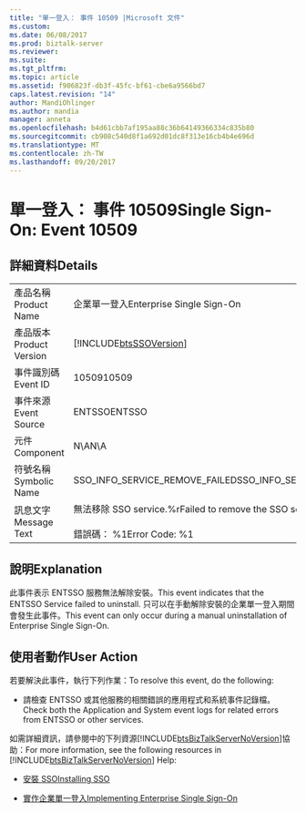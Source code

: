 ```yaml
---
title: "單一登入： 事件 10509 |Microsoft 文件"
ms.custom: 
ms.date: 06/08/2017
ms.prod: biztalk-server
ms.reviewer: 
ms.suite: 
ms.tgt_pltfrm: 
ms.topic: article
ms.assetid: f906823f-db3f-45fc-bf61-cbe6a9566bd7
caps.latest.revision: "14"
author: MandiOhlinger
ms.author: mandia
manager: anneta
ms.openlocfilehash: b4d61cbb7af195aa88c36b64149366334c835b80
ms.sourcegitcommit: cb908c540d8f1a692d01dc8f313e16cb4b4e696d
ms.translationtype: MT
ms.contentlocale: zh-TW
ms.lasthandoff: 09/20/2017
---
```

# <a name="single-sign-on-event-10509"></a><span data-ttu-id="dff7c-102">單一登入： 事件 10509</span><span class="sxs-lookup"><span data-stu-id="dff7c-102">Single Sign-On: Event 10509</span></span>
## <a name="details"></a><span data-ttu-id="dff7c-103">詳細資料</span><span class="sxs-lookup"><span data-stu-id="dff7c-103">Details</span></span>  
  
|||  
|-|-|  
|<span data-ttu-id="dff7c-104">產品名稱</span><span class="sxs-lookup"><span data-stu-id="dff7c-104">Product Name</span></span>|<span data-ttu-id="dff7c-105">企業單一登入</span><span class="sxs-lookup"><span data-stu-id="dff7c-105">Enterprise Single Sign-On</span></span>|  
|<span data-ttu-id="dff7c-106">產品版本</span><span class="sxs-lookup"><span data-stu-id="dff7c-106">Product Version</span></span>|[!INCLUDE[btsSSOVersion](../includes/btsssoversion-md.md)]|  
|<span data-ttu-id="dff7c-107">事件識別碼</span><span class="sxs-lookup"><span data-stu-id="dff7c-107">Event ID</span></span>|<span data-ttu-id="dff7c-108">10509</span><span class="sxs-lookup"><span data-stu-id="dff7c-108">10509</span></span>|  
|<span data-ttu-id="dff7c-109">事件來源</span><span class="sxs-lookup"><span data-stu-id="dff7c-109">Event Source</span></span>|<span data-ttu-id="dff7c-110">ENTSSO</span><span class="sxs-lookup"><span data-stu-id="dff7c-110">ENTSSO</span></span>|  
|<span data-ttu-id="dff7c-111">元件</span><span class="sxs-lookup"><span data-stu-id="dff7c-111">Component</span></span>|<span data-ttu-id="dff7c-112">N\A</span><span class="sxs-lookup"><span data-stu-id="dff7c-112">N\A</span></span>|  
|<span data-ttu-id="dff7c-113">符號名稱</span><span class="sxs-lookup"><span data-stu-id="dff7c-113">Symbolic Name</span></span>|<span data-ttu-id="dff7c-114">SSO_INFO_SERVICE_REMOVE_FAILED</span><span class="sxs-lookup"><span data-stu-id="dff7c-114">SSO_INFO_SERVICE_REMOVE_FAILED</span></span>|  
|<span data-ttu-id="dff7c-115">訊息文字</span><span class="sxs-lookup"><span data-stu-id="dff7c-115">Message Text</span></span>|<span data-ttu-id="dff7c-116">無法移除 SSO service.%r</span><span class="sxs-lookup"><span data-stu-id="dff7c-116">Failed to remove the SSO service.%r</span></span><br /><br /> <span data-ttu-id="dff7c-117">錯誤碼： %1</span><span class="sxs-lookup"><span data-stu-id="dff7c-117">Error Code: %1</span></span>|  
  
## <a name="explanation"></a><span data-ttu-id="dff7c-118">說明</span><span class="sxs-lookup"><span data-stu-id="dff7c-118">Explanation</span></span>  
 <span data-ttu-id="dff7c-119">此事件表示 ENTSSO 服務無法解除安裝。</span><span class="sxs-lookup"><span data-stu-id="dff7c-119">This event indicates that the ENTSSO Service failed to uninstall.</span></span> <span data-ttu-id="dff7c-120">只可以在手動解除安裝的企業單一登入期間會發生此事件。</span><span class="sxs-lookup"><span data-stu-id="dff7c-120">This event can only occur during a manual uninstallation of Enterprise Single Sign-On.</span></span>  
  
## <a name="user-action"></a><span data-ttu-id="dff7c-121">使用者動作</span><span class="sxs-lookup"><span data-stu-id="dff7c-121">User Action</span></span>  
 <span data-ttu-id="dff7c-122">若要解決此事件，執行下列作業：</span><span class="sxs-lookup"><span data-stu-id="dff7c-122">To resolve this event, do the following:</span></span>  
  
-   <span data-ttu-id="dff7c-123">請檢查 ENTSSO 或其他服務的相關錯誤的應用程式和系統事件記錄檔。</span><span class="sxs-lookup"><span data-stu-id="dff7c-123">Check both the Application and System event logs for related errors from ENTSSO or other services.</span></span>  
  
 <span data-ttu-id="dff7c-124">如需詳細資訊，請參閱中的下列資源[!INCLUDE[btsBizTalkServerNoVersion](../includes/btsbiztalkservernoversion-md.md)]協助：</span><span class="sxs-lookup"><span data-stu-id="dff7c-124">For more information, see the following resources in [!INCLUDE[btsBizTalkServerNoVersion](../includes/btsbiztalkservernoversion-md.md)] Help:</span></span>  
  
-   [<span data-ttu-id="dff7c-125">安裝 SSO</span><span class="sxs-lookup"><span data-stu-id="dff7c-125">Installing SSO</span></span>](../core/installing-sso.md)  
  
-   [<span data-ttu-id="dff7c-126">實作企業單一登入</span><span class="sxs-lookup"><span data-stu-id="dff7c-126">Implementing Enterprise Single Sign-On</span></span>](../core/implementing-enterprise-single-sign-on.md)